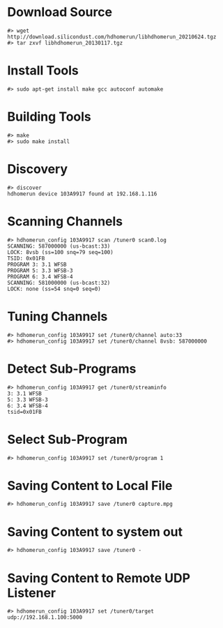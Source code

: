# Download Source

```text
#> wget http://download.silicondust.com/hdhomerun/libhdhomerun_20210624.tgz
#> tar zxvf libhdhomerun_20130117.tgz 
```

# Install Tools

```text
#> sudo apt-get install make gcc autoconf automake
```

# Building Tools

```text
#> make
#> sudo make install
```

# Discovery

```text
#> discover
hdhomerun device 103A9917 found at 192.168.1.116
```

# Scanning Channels

```text
#> hdhomerun_config 103A9917 scan /tuner0 scan0.log
SCANNING: 587000000 (us-bcast:33)
LOCK: 8vsb (ss=100 snq=79 seq=100)
TSID: 0x01FB
PROGRAM 3: 3.1 WFSB
PROGRAM 5: 3.3 WFSB-3
PROGRAM 6: 3.4 WFSB-4
SCANNING: 581000000 (us-bcast:32)
LOCK: none (ss=54 snq=0 seq=0)
```

# Tuning Channels

```text
#> hdhomerun_config 103A9917 set /tuner0/channel auto:33
#> hdhomerun_config 103A9917 set /tuner0/channel 8vsb: 587000000
```

# Detect Sub-Programs

```text
#> hdhomerun_config 103A9917 get /tuner0/streaminfo
3: 3.1 WFSB
5: 3.3 WFSB-3
6: 3.4 WFSB-4
tsid=0x01FB
```

# Select Sub-Program

```
#> hdhomerun_config 103A9917 set /tuner0/program 1
```

# Saving Content to Local File

```text
#> hdhomerun_config 103A9917 save /tuner0 capture.mpg
```

# Saving Content to system out

```text
#> hdhomerun_config 103A9917 save /tuner0 - 
```

# Saving Content to Remote UDP Listener

```text
#> hdhomerun_config 103A9917 set /tuner0/target udp://192.168.1.100:5000
```
